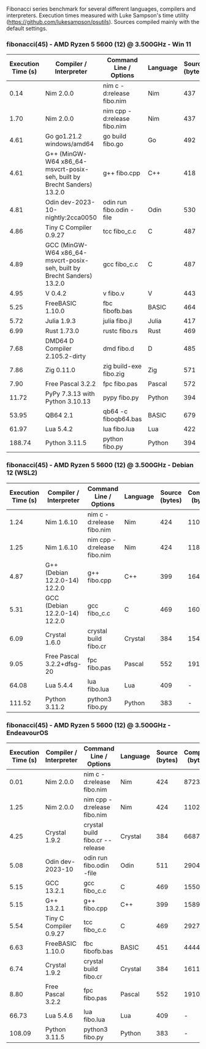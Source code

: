 Fibonacci series benchmark for several different languages, compilers and interpreters. Execution times measured with Luke Sampson's time utility (https://github.com/lukesampson/psutils). Sources compiled mainly with the default settings.

### fibonacci(45) - AMD Ryzen 5 5600 (12) @ 3.500GHz - Win 11
| Execution Time (s) | Compiler / Interpreter | Command Line / Options | Language | Source (bytes) | Compiled (bytes) |
| --- | --- | --- | --- | --- | --- |
| 0.14 | Nim 2.0.0 | nim c -d:release fibo.nim | Nim | 437 | 260618 |
| 1.70 | Nim 2.0.0 | nim cpp -d:release fibo.nim | Nim | 437 | 192096 |
| 4.61 | Go go1.21.2 windows/amd64 | go build fibo.go | Go | 492 | 1902592 |
| 4.61 | G++ (MinGW-W64 x86_64-msvcrt-posix-seh, built by Brecht Sanders) 13.2.0 | g++ fibo.cpp | C++ | 418 | 55289 |
| 4.81 | Odin dev-2023-10-nightly:2cca0050 | odin run fibo.odin -file | Odin | 530 | 382464 |
| 4.86 | Tiny C Compiler 0.9.27 | tcc fibo_c.c | C | 487 | 2560 |
| 4.89 | GCC (MinGW-W64 x86_64-msvcrt-posix-seh, built by Brecht Sanders) 13.2.0 | gcc fibo_c.c | C | 487 | 91669 |
| 4.95 | V 0.4.2 | v fibo.v | V | 443 | 682496 |
| 5.25 | FreeBASIC 1.10.0 | fbc fibofb.bas | BASIC | 464 | 32768 |
| 5.72 | Julia 1.9.3 | julia fibo.jl | Julia | 417 | - |
| 6.99 | Rust 1.73.0 | rustc fibo.rs | Rust | 469 | 164352 |
| 7.68 | DMD64 D Compiler 2.105.2-dirty | dmd fibo.d | D | 485 | 554496 |
| 7.86 | Zig 0.11.0 | zig build-exe fibo.zig | Zig | 571 | 656896 |
| 7.90 | Free Pascal 3.2.2 | fpc fibo.pas | Pascal | 572 | 50174 |
| 11.72 | PyPy 7.3.13 with Python 3.10.13 | pypy fibo.py | Python | 394 | - |
| 53.95 | QB64 2.1 | qb64 -c fiboqb64.bas | BASIC | 679 | 1976832 |
| 61.97 | Lua 5.4.2 | lua fibo.lua | Lua | 422 | - |
| 188.74 | Python 3.11.5 | python fibo.py | Python | 394 | - |

### fibonacci(45) - AMD Ryzen 5 5600 (12) @ 3.500GHz - Debian 12 (WSL2)
| Execution Time (s) | Compiler / Interpreter | Command Line / Options | Language | Source (bytes) | Compiled (bytes) |
| --- | --- | --- | --- | --- | --- |
| 1.24 | Nim 1.6.10 | nim c -d:release fibo.nim | Nim | 424 | 110920 |
| 1.25 | Nim 1.6.10 | nim cpp -d:release fibo.nim | Nim | 424 | 118752 |
| 4.87 | G++ (Debian 12.2.0-14) 12.2.0 | g++ fibo.cpp | C++ | 399 | 16480 |
| 5.31 | GCC (Debian 12.2.0-14) 12.2.0 | gcc fibo_c.c | C | 469 | 16040 |
| 6.09 | Crystal 1.6.0 | crystal build fibo.cr | Crystal | 384 | 1548528 |
| 9.05 | Free Pascal 3.2.2+dfsg-20 | fpc fibo.pas | Pascal | 552 | 191104 |
| 64.08 | Lua 5.4.4 | lua fibo.lua | Lua | 409 | - |
| 111.52 | Python 3.11.2 | python3 fibo.py | Python | 383 | - |

### fibonacci(45) - AMD Ryzen 5 5600 (12) @ 3.500GHz - EndeavourOS
| Execution Time (s) | Compiler / Interpreter | Command Line / Options | Language | Source (bytes) | Compiled (bytes) |
| --- | --- | --- | --- | --- | --- |
| 0.01 | Nim 2.0.0 | nim c -d:release fibo.nim | Nim | 424 | 87232 |
| 1.25 | Nim 2.0.0 | nim cpp -d:release fibo.nim | Nim | 424 | 110224 |
| 4.25 | Crystal 1.9.2 | crystal build fibo.cr --release | Crystal | 384 | 668712 |
| 5.08 | Odin dev-2023-10 | odin run fibo.odin -file | Odin | 511 | 290440 |
| 5.15 | GCC 13.2.1 | gcc fibo_c.c | C | 469 | 15504 |
| 5.15 | G++ 13.2.1 | g++ fibo.cpp | C++ | 399 | 15896 |
| 5.54 | Tiny C Compiler 0.9.27 | tcc fibo_c.c | C | 469 | 2927 |
| 6.63 | FreeBASIC 1.10.0 | fbc fibofb.bas | BASIC | 451 | 44440 |
| 6.74 | Crystal 1.9.2 | crystal build fibo.cr | Crystal | 384 | 1611664 |
| 8.80 | Free Pascal 3.2.2 | fpc fibo.pas | Pascal | 552 | 191088 |
| 66.73 | Lua 5.4.6 | lua fibo.lua | Lua | 409 | - |
| 108.09 | Python 3.11.5 | python3 fibo.py | Python | 383 | - |
